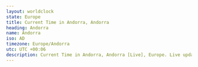 ```yaml
---
layout: worldclock
state: Europe
title: Current Time in Andorra, Andorra
heading: Andorra
name: Andorra
iso: AD
timezone: Europe/Andorra
utc: UTC +00:06
description: Current Time in Andorra, Andorra [Live], Europe. Live update now time in Andorra, timezone Europe/Andorra, UTC +00:06, Country ISO code & Current Local Time.
---
```



